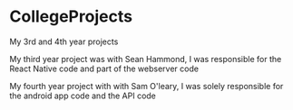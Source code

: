 # CollegeProjects
My 3rd and 4th year projects

My third year project was with Sean Hammond, I was responsible for the React Native code and part of the webserver code

My fourth year project with with Sam O'leary, I was solely responsible for the android app code and the API code
